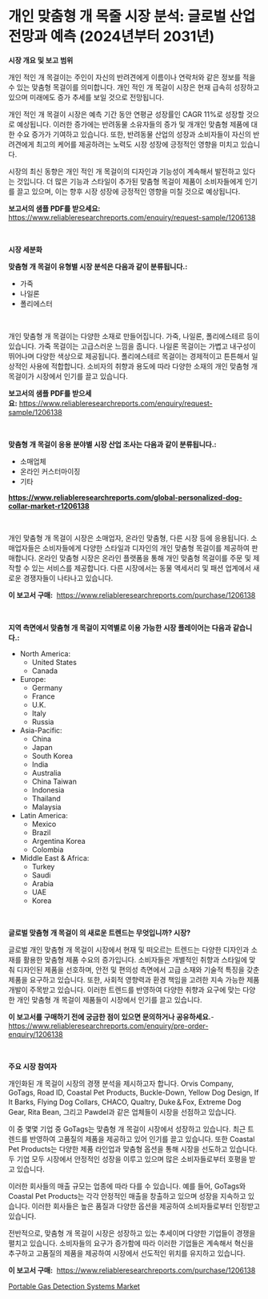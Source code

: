 <p><h1>개인 맞춤형 개 목줄 시장 분석: 글로벌 산업 전망과 예측 (2024년부터 2031년)</h1></p><p><strong>시장 개요 및 보고 범위</strong></p>
<p><p>개인 적인 개 목걸이는 주인이 자신의 반려견에게 이름이나 연락처와 같은 정보를 적을 수 있는 맞춤형 목걸이를 의미합니다. 개인 적인 개 목걸이 시장은 현재 급속히 성장하고 있으며 미래에도 증가 추세를 보일 것으로 전망됩니다. </p><p>개인 적인 개 목걸이 시장은 예측 기간 동안 연평균 성장률인 CAGR 11%로 성장할 것으로 예상됩니다. 이러한 증가에는 반려동물 소유자들의 증가 및 개개인 맞춤형 제품에 대한 수요 증가가 기여하고 있습니다. 또한, 반려동물 산업의 성장과 소비자들이 자신의 반려견에게 최고의 케어를 제공하려는 노력도 시장 성장에 긍정적인 영향을 미치고 있습니다. </p><p>시장의 최신 동향은 개인 적인 개 목걸이의 디자인과 기능성이 계속해서 발전하고 있다는 것입니다. 더 많은 기능과 스타일이 추가된 맞춤형 목걸이 제품이 소비자들에게 인기를 끌고 있으며, 이는 향후 시장 성장에 긍정적인 영향을 미칠 것으로 예상됩니다.</p></p>
<p><strong>보고서의 샘플 PDF를 받으세요:</strong> <a href="https://www.reliableresearchreports.com/enquiry/request-sample/1206138">https://www.reliableresearchreports.com/enquiry/request-sample/1206138</a></p>
<p>&nbsp;</p>
<p><strong>시장 세분화</strong></p>
<p><strong>맞춤형 개 목걸이 유형별 시장 분석은 다음과 같이 분류됩니다.:</strong></p>
<p><ul><li>가죽</li><li>나일론</li><li>폴리에스터</li></ul></p>
<p>&nbsp;</p>
<p><p>개인 맞춤형 개 목걸이는 다양한 소재로 만들어집니다. 가죽, 나일론, 폴리에스테르 등이 있습니다. 가죽 목걸이는 고급스러운 느낌을 줍니다. 나일론 목걸이는 가볍고 내구성이 뛰어나며 다양한 색상으로 제공됩니다. 폴리에스테르 목걸이는 경제적이고 튼튼해서 일상적인 사용에 적합합니다. 소비자의 취향과 용도에 따라 다양한 소재의 개인 맞춤형 개 목걸이가 시장에서 인기를 끌고 있습니다.</p></p>
<p><strong>보고서의 샘플 PDF를 받으세요:</strong>&nbsp;<a href="https://www.reliableresearchreports.com/enquiry/request-sample/1206138">https://www.reliableresearchreports.com/enquiry/request-sample/1206138</a></p>
<p>&nbsp;</p>
<p><strong> 맞춤형 개 목걸이 응용 분야별 시장 산업 조사는 다음과 같이 분류됩니다.:</strong></p>
<p><ul><li>소매업체</li><li>온라인 커스터마이징</li><li>기타</li></ul></p>
<p><strong><a href="https://www.reliableresearchreports.com/global-personalized-dog-collar-market-r1206138">https://www.reliableresearchreports.com/global-personalized-dog-collar-market-r1206138</a></strong></p>
<p>&nbsp;</p>
<p><p>개인 맞춤형 개 목걸이 시장은 소매업자, 온라인 맞춤형, 다른 시장 등에 응용됩니다. 소매업자들은 소비자들에게 다양한 스타일과 디자인의 개인 맞춤형 목걸이를 제공하여 판매합니다. 온라인 맞춤형 시장은 온라인 플랫폼을 통해 개인 맞춤형 목걸이를 주문 및 제작할 수 있는 서비스를 제공합니다. 다른 시장에서는 동물 액세서리 및 패션 업계에서 새로운 경쟁자들이 나타나고 있습니다.</p></p>
<p><strong>이 보고서 구매:</strong>&nbsp; <a href="https://www.reliableresearchreports.com/purchase/1206138">https://www.reliableresearchreports.com/purchase/1206138</a></p>
<p>&nbsp;</p>
<p><strong>지역 측면에서 맞춤형 개 목걸이 지역별로 이용 가능한 시장 플레이어는 다음과 같습니다.:</strong></p>
<p><ul>
    <li>
        North America:
        <ul>
            <li>United States</li>
            <li>Canada</li>
        </ul>
    </li>
    <li>
        Europe:
        <ul>
            <li>Germany</li>
            <li>France</li>
            <li>U.K.</li>
            <li>Italy</li>
            <li>Russia</li>
        </ul>
    </li>
    <li>
        Asia-Pacific:
        <ul>
            <li>China</li>
            <li>Japan</li>
            <li>South Korea</li>
            <li>India</li>
            <li>Australia</li>
            <li>China Taiwan</li>
            <li>Indonesia</li>
            <li>Thailand</li>
            <li>Malaysia</li>
        </ul>
    </li>
    <li>
        Latin America:
        <ul>
            <li>Mexico</li>
            <li>Brazil</li>
            <li>Argentina Korea</li>
            <li>Colombia</li>
        </ul>
    </li>
    <li>
        Middle East & Africa:
        <ul>
            <li>Turkey</li>
            <li>Saudi</li>
            <li>Arabia</li>
            <li>UAE</li>
            <li>Korea</li>
        </ul>
    </li>
    </ul></p>
<p>&nbsp;</p>
<p><strong>글로벌 맞춤형 개 목걸이 의 새로운 트렌드는 무엇입니까? 시장?</strong></p>
<p><p>글로벌 개인 맞춤형 개 목걸이 시장에서 현재 및 떠오르는 트렌드는 다양한 디자인과 소재를 활용한 맞춤형 제품 수요의 증가입니다. 소비자들은 개별적인 취향과 스타일에 맞춰 디자인된 제품을 선호하며, 안전 및 편의성 측면에서 고급 소재와 기술적 특징을 갖춘 제품을 요구하고 있습니다. 또한, 사회적 영향력과 환경 책임을 고려한 지속 가능한 제품 개발이 주목받고 있습니다. 이러한 트렌드를 반영하여 다양한 취향과 요구에 맞는 다양한 개인 맞춤형 개 목걸이 제품들이 시장에서 인기를 끌고 있습니다.</p></p>
<p><strong>이 보고서를 구매하기 전에 궁금한 점이 있으면 문의하거나 공유하세요.</strong>- <a href="https://www.reliableresearchreports.com/enquiry/pre-order-enquiry/1206138">https://www.reliableresearchreports.com/enquiry/pre-order-enquiry/1206138</a></p>
<p>&nbsp;</p>
<p><strong>주요 시장 참여자</strong></p>
<p><p>개인화된 개 목걸이 시장의 경쟁 분석을 제시하고자 합니다. Orvis Company, GoTags, Road ID, Coastal Pet Products, Buckle-Down, Yellow Dog Design, If It Barks, Flying Dog Collars, CHACO, Qualtry, Duke＆Fox, Extreme Dog Gear, Rita Bean, 그리고 Pawdel과 같은 업체들이 시장을 선점하고 있습니다.</p><p>이 중 몇몇 기업 중 GoTags는 맞춤형 개 목걸이 시장에서 성장하고 있습니다. 최근 트렌드를 반영하여 고품질의 제품을 제공하고 있어 인기를 끌고 있습니다. 또한 Coastal Pet Products는 다양한 제품 라인업과 맞춤형 옵션을 통해 시장을 선도하고 있습니다. 두 기업 모두 시장에서 안정적인 성장을 이루고 있으며 많은 소비자들로부터 호평을 받고 있습니다.</p><p>이러한 회사들의 매출 규모는 업종에 따라 다를 수 있습니다. 예를 들어, GoTags와 Coastal Pet Products는 각각 안정적인 매출을 창출하고 있으며 성장을 지속하고 있습니다. 이러한 회사들은 높은 품질과 다양한 옵션을 제공하여 소비자들로부터 인정받고 있습니다.</p><p>전반적으로, 맞춤형 개 목걸이 시장은 성장하고 있는 추세이며 다양한 기업들이 경쟁을 펼치고 있습니다. 소비자들의 요구가 증가함에 따라 이러한 기업들은 계속해서 혁신을 추구하고 고품질의 제품을 제공하여 시장에서 선도적인 위치를 유지하고 있습니다.</p></p>
<p><strong>이 보고서 구매:</strong>&nbsp;&nbsp;<a href="https://www.reliableresearchreports.com/purchase/1206138">https://www.reliableresearchreports.com/purchase/1206138</a></p>
<p><p><a href="https://view.publitas.com/reportprime-1/portable-gas-detection-systems-market-share-evolution-and-market-growth-trends-2024-2031/">Portable Gas Detection Systems Market</a></p></p>